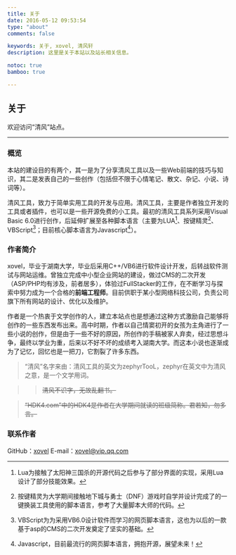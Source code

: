 ```yaml
---
title: 关于
date: 2016-05-12 09:53:54
type: "about"
comments: false

keywords: 关于, xovel, 清风轩
description: 这里是关于本站以及站长相关信息。

notoc: true
bamboo: true

---
```


## 关于

欢迎访问“清风”站点。

---

### 概览
本站的建设目的有两个，其一是为了分享清风工具以及一些Web前端的技巧与知识，其二是发表自己的一些创作（包括但不限于心情笔记、散文、杂记、小说、诗词等）。

清风工具，致力于简单实用工具的开发与应用。清风工具，主要是作者独立开发的工具或者插件，也可以是一些开源免费的小工具。最初的清风工具系列采用Visual Basic 6.0进行创作，后延伸扩展至各种脚本语言（主要为LUA[^1]、按键精灵[^2]、VBScript[^3]；目前核心脚本语言为Javascript[^4]）。

[^1]: Lua为接触了太阳神三国杀的开源代码之后参与了部分界面的实现，采用Lua设计了部分技能效果。

[^2]: 按键精灵为大学期间接触地下城与勇士（DNF）游戏时自学并设计完成了的一键换装工具使用的脚本语言，参考了大量脚本大师的代码。

[^3]: VBScript为为采用VB6.0设计软件而学习的网页脚本语言，这也为以后的一款基于asp的CMS的二次开发奠定了坚实的基础。

[^4]: Javascript，目前最流行的网页脚本语言，拥抱开源，展望未来！

### 作者简介

xovel，毕业于湖南大学，毕业后采用C++/VB6进行软件设计开发，后转战软件测试与网站运维。曾独立完成中小型企业网站的建设，做过CMS的二次开发（ASP/PHP均有涉及，前者居多），体验过FullStacker的工作，在不断学习与探索中努力成为一个合格的**前端工程师**。目前供职于某小型网络科技公司，负责公司旗下所有网站的设计、优化以及维护。

作者是一个热衷于文学创作的人，建立本站点也是想通过这种方式激励自己能够将创作的一些东西发布出来。高中时期，作者以自己情窦初开的女孩为主角进行了一些小说的创作，但是由于一些不好的原因，所创作的手稿被家人弃卖，经过思想斗争，最终以学业为重，后来以不好不坏的成绩考入湖南大学。而这本小说也逐渐成为了记忆，回忆也是一把刀，它割裂了许多东西。


> “清风”名字来由：清风工具的英文为zephyrTooL，zephyr在英文中为清风之意，是一个文学用词。

> > ~~清风不识字，无故乱翻书。~~

> ~~“HDK4.com”中的HDK4是作者在大学期间就读的班级简称。君若知，勿多言。~~

### 联系作者

GitHub：[xovel](https://github.com/xovel)
E-mail：[xovel@vip.qq.com](mailto:xovel@vip.qq.com)



